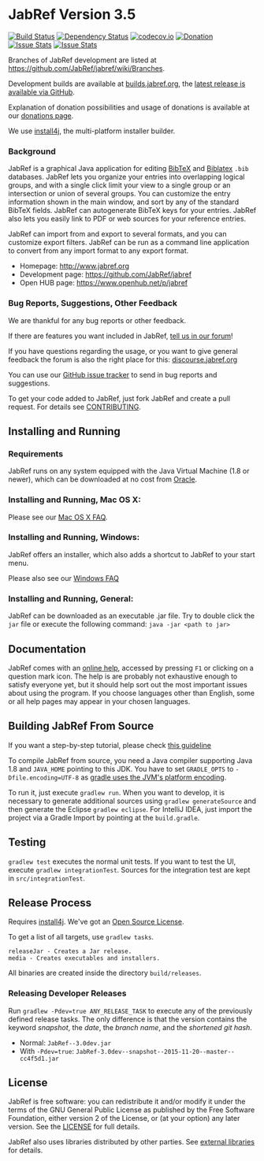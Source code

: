 # JabRef Version 3.5

[![Build Status](https://travis-ci.org/JabRef/jabref.svg?branch=master)](https://travis-ci.org/JabRef/jabref)
[![Dependency Status](https://www.versioneye.com/user/projects/557f2723386664002000009c/badge.svg?style=flat)](https://www.versioneye.com/user/projects/557f2723386664002000009c)
[![codecov.io](https://codecov.io/github/JabRef/jabref/coverage.svg?branch=master)](https://codecov.io/github/JabRef/jabref?branch=master)
[![Donation](https://img.shields.io/badge/donate-paypal-orange.svg)](https://www.paypal.com/cgi-bin/webscr?item_name=JabRef+Bibliography+Manager&cmd=_donations&lc=US&currency_code=EUR&business=donations%40jabref.org)
[![Issue Stats](http://www.issuestats.com/github/jabref/jabref/badge/pr)](http://www.issuestats.com/github/jabref/jabref)
[![Issue Stats](http://www.issuestats.com/github/jabref/jabref/badge/issue)](http://www.issuestats.com/github/jabref/jabref)

Branches of JabRef development are listed at https://github.com/JabRef/jabref/wiki/Branches.

Development builds are available at [builds.jabref.org](http://builds.jabref.org/master/), the [latest release is available via GitHub](https://github.com/JabRef/jabref/releases/latest).

Explanation of donation possibilities and usage of donations is available at our [donations page](https://github.com/JabRef/jabref/wiki/Donations).

We use [install4j], the multi-platform installer builder.

### Background

JabRef is a graphical Java application for editing [BibTeX] and [Biblatex] `.bib` databases.
JabRef lets you organize your entries into overlapping logical groups, and with a single click limit your view to a single group or an intersection or union of several groups.
You can customize the entry information shown in the main window, and sort by any of the standard BibTeX fields.
JabRef can autogenerate BibTeX keys for your entries.
JabRef also lets you easily link to PDF or web sources for your reference entries.

JabRef can import from and export to several formats, and you can customize export filters.
JabRef can be run as a command line application to convert from any import format to any export format.

* Homepage: http://www.jabref.org
* Development page: https://github.com/JabRef/jabref
* Open HUB page: https://www.openhub.net/p/jabref

### Bug Reports, Suggestions, Other Feedback

We are thankful for any bug reports or other feedback.

If there are features you want included in JabRef, [tell us in our forum](http://discourse.jabref.org/c/features)!

If you have questions regarding the usage, or you want to give general feedback the forum is also the right place for this: [discourse.jabref.org](http://discourse.jabref.org/c/features)

You can use our [GitHub issue tracker](https://github.com/JabRef/jabref/issues) to send in bug reports and suggestions.

To get your code added to JabRef, just fork JabRef and create a pull request.
For details see [CONTRIBUTING](CONTRIBUTING.md).


## Installing and Running

### Requirements

JabRef runs on any system equipped with the Java Virtual Machine (1.8 or newer), which can be downloaded at no cost from [Oracle](http://www.oracle.com/technetwork/java/javase/downloads/index.html).

### Installing and Running, Mac OS X:

Please see our [Mac OS X FAQ](http://jabref.sourceforge.net/faq.php#osx).

### Installing and Running, Windows:

JabRef offers an installer, which also adds a shortcut to JabRef to your start menu.

Please also see our [Windows FAQ](http://jabref.sourceforge.net/faq.php#windows)

### Installing and Running, General:

JabRef can be downloaded as an executable .jar file.
Try to double click the `jar` file or execute the following command:
     `java -jar <path to jar>`


## Documentation

JabRef comes with an [online help](http://help.jabref.org/), accessed by pressing `F1` or clicking on a question mark icon.
The help is are probably not exhaustive enough to satisfy everyone yet, but it should help sort out the most important issues about using the program. 
If you choose languages other than English, some or all help pages may appear in your chosen languages.


## Building JabRef From Source

If you want a step-by-step tutorial, please check [this guideline](https://github.com/JabRef/jabref/wiki/Guidelines-for-setting-up-a-local-workspace)

To compile JabRef from source, you need a Java compiler supporting Java 1.8 and `JAVA_HOME` pointing to this JDK.
You have to set `GRADLE_OPTS` to `-Dfile.encoding=UTF-8` as [gradle uses the JVM's platform encoding](https://discuss.gradle.org/t/is-there-a-way-to-tell-gradle-to-read-gradle-build-scripts-using-a-specified-encoding/7535).

To run it, just execute `gradlew run`.
When you want to develop, it is necessary to generate additional sources using `gradlew generateSource`
and then generate the Eclipse `gradlew eclipse`.
For IntelliJ IDEA, just import the project via a Gradle Import by pointing at the `build.gradle`.


## Testing

`gradlew test` executes the normal unit tests.
If you want to test the UI, execute `gradlew integrationTest`.
Sources for the integration test are kept in `src/integrationTest`.


## Release Process

Requires [install4j].
We've got an [Open Source License](https://www.ej-technologies.com/buy/install4j/openSource).

To get a list of all targets, use `gradlew tasks`.
```
releaseJar - Creates a Jar release.
media - Creates executables and installers.
```

All binaries are created inside the directory `build/releases`.

### Releasing Developer Releases

Run `gradlew -Pdev=true ANY_RELEASE_TASK` to execute any of the previously defined release tasks.
The only difference is that the version contains the keyword *snapshot*, the *date*, the *branch name*, and the *shortened git hash*.

 * Normal: `JabRef--3.0dev.jar`
 * With `-Pdev=true`: `JabRef-3.0dev--snapshot--2015-11-20--master--cc4f5d1.jar`

## License

JabRef is free software: you can redistribute it and/or modify it under the
terms of the GNU General Public License as published by the Free Software
Foundation, either version 2 of the License, or (at your option) any later
version.
See the [LICENSE](LICENSE) for full details.

JabRef also uses libraries distributed by other parties.
See [external libraries](external-libraries.txt) for details.

  [BibTeX]: https://www.ctan.org/pkg/bibtex
  [Biblatex]: https://www.ctan.org/pkg/biblatex
  [install4j]: https://www.ej-technologies.com/products/install4j/overview.html
  [JabRef]: http://www.jabref.org
